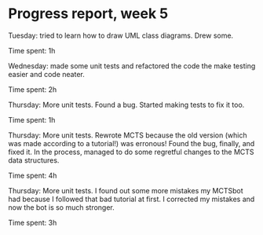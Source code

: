 Progress report, week 5
=======================

Tuesday: tried to learn how to draw UML class diagrams. Drew some.

Time spent: 1h

Wednesday: made some unit tests and refactored the code the make testing easier and code neater.

Time spent: 2h

Thursday: More unit tests. Found a bug. Started making tests to fix it too.

Time spent: 1h

Thursday: More unit tests. Rewrote MCTS because the old version (which was made according to a tutorial!) was erronous! Found the bug, finally, and fixed it. In the process, managed to do some regretful changes to the MCTS data structures.

Time spent: 4h

Thursday: More unit tests. I found out some more mistakes my MCTSbot had because I followed that bad tutorial at first. I corrected my mistakes and now the bot is so much stronger.

Time spent: 3h
